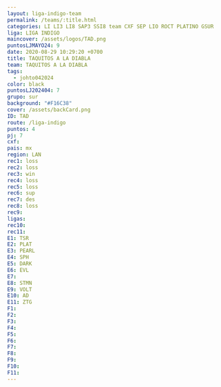 ```yaml
---
layout: liga-indigo-team
permalink: /teams/:title.html
categories: LI LI3 LI8 SAP3 SSI8 team CXF SEP LIO ROCT PLATINO GSUR
liga: LIGA INDIGO
maincover: /assets/logos/TAD.png
puntosLJMAYO24: 9
date: 2020-08-29 10:29:20 +0700
title: TAQUITOS A LA DIABLA
team: TAQUITOS A LA DIABLA
tags:
  - johto042024
color: black
puntosLJ202404: 7
grupo: sur
background: "#F16C38"
cover: /assets/backCard.png
ID: TAD
route: /liga-indigo
puntos: 4
pj: 7
cxf: 
pais: mx
region: LAN
rec1: loss
rec2: loss
rec3: win
rec4: loss
rec5: loss
rec6: sup
rec7: des
rec8: loss
rec9: 
ligas: 
rec10: 
rec11: 
E1: TSR
E2: PLAT
E3: PEARL
E4: SPH
E5: DARK
E6: EVL
E7: 
E8: STMN
E9: VOLT
E10: AD
E11: ZTG
F1: 
F2: 
F3: 
F4: 
F5: 
F6: 
F7: 
F8: 
F9: 
F10: 
F11:
---
```



